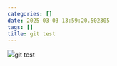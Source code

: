 ```yaml
---
categories: []
date: 2025-03-03 13:59:20.502305
tags: []
title: git test
---
```


![](https://picsum.photos/200)git test